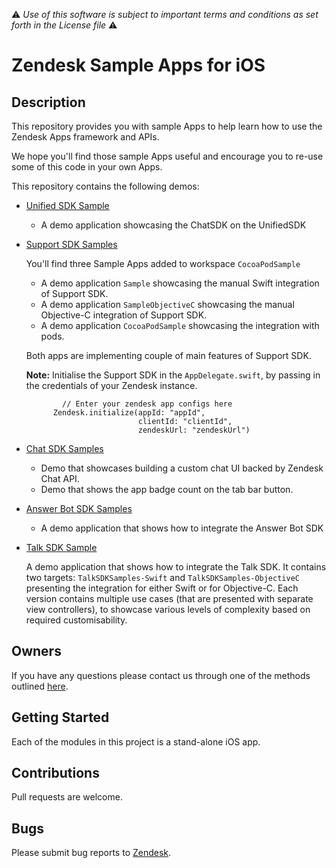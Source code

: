 :warning: *Use of this software is subject to important terms and conditions as set forth in the License file* :warning:

# Zendesk Sample Apps for iOS

## Description
This repository provides you with sample Apps to help learn how to use the Zendesk Apps framework and APIs.

We hope you'll find those sample Apps useful and encourage you to re-use some of this code in your own Apps.

This repository contains the following demos:
- [Unified SDK Sample](UnifiedSDK)
  - A demo application showcasing the ChatSDK on the UnifiedSDK
 
- [Support SDK Samples](SupportSDKSamples)

  You'll find three Sample Apps added to workspace `CocoaPodSample`
  - A demo application `Sample` showcasing the manual Swift integration of Support SDK.
  - A demo application `SampleObjectiveC` showcasing the manual Objective-C integration of Support SDK.
  - A demo application `CocoaPodSample` showcasing the integration with pods.
  
  Both apps are implementing couple of main features of Support SDK.
  
  **Note:** Initialise the Support SDK in the `AppDelegate.swift`, by passing in the credentials of your Zendesk instance.
  ```
          // Enter your zendesk app configs here
        Zendesk.initialize(appId: "appId",
                           clientId: "clientId",
                           zendeskUrl: "zendeskUrl")
  ```
                           
- [Chat SDK Samples](ChatSDKSamples)
  - Demo that showcases building a custom chat UI backed by Zendesk Chat API.
  - Demo that shows the app badge count on the tab bar button.

- [Answer Bot SDK Samples](AnswerBotSDKSample)
  - A demo application that shows how to integrate the Answer Bot SDK

- [Talk SDK Sample](TalkSDKSamples)
  
  A demo application that shows how to integrate the Talk SDK. It contains two targets: `TalkSDKSamples-Swift` and `TalkSDKSamples-ObjectiveC` presenting the integration for either Swift or for Objective-C. Each version contains multiple use cases (that are presented with separate view controllers), to showcase various levels of complexity based on required customisability.

## Owners
If you have any questions please contact us through one of the methods outlined [here](https://support.zendesk.com/hc/en-us/articles/4408843597850-Contacting-Zendesk-Customer-Support).

## Getting Started
Each of the modules in this project is a stand-alone iOS app.

## Contributions
Pull requests are welcome.

## Bugs
Please submit bug reports to [Zendesk](https://support.zendesk.com/hc/en-us/articles/4408843597850-Contacting-Zendesk-Customer-Support).
